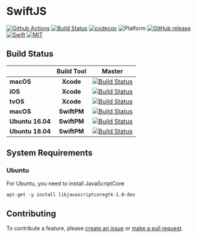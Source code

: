 # SwiftJS

[![Github Actions](https://github.com/SusanDoggie/SwiftJS/workflows/Builder/badge.svg)](https://github.com/SusanDoggie/SwiftJS/actions)
[![Build Status](https://travis-ci.com/SusanDoggie/SwiftJS.svg?branch=master)](https://travis-ci.com/SusanDoggie/SwiftJS)
[![codecov](https://codecov.io/gh/SusanDoggie/SwiftJS/branch/master/graph/badge.svg)](https://codecov.io/gh/SusanDoggie/SwiftJS)
![Platform](https://img.shields.io/badge/platform-macOS%20%7C%20iOS%20%7C%20Linux-lightgrey.svg?style=flat)
[![GitHub release](https://img.shields.io/github/release/SusanDoggie/SwiftJS.svg)](https://github.com/SusanDoggie/SwiftJS/releases)
[![Swift](https://img.shields.io/badge/swift-5.1-orange.svg?style=flat)](https://swift.org)
[![MIT](https://img.shields.io/badge/license-MIT-blue.svg?style=flat)](LICENSE)

## Build Status

| | **Build Tool** | **Master** |
|---|:---:|:---:|
| **macOS**        | **Xcode** | [![Build Status](https://travis-matrix-badges.herokuapp.com/repos/SusanDoggie/SwiftJS/branches/master/1)](https://travis-ci.com/SusanDoggie/SwiftJS)|
| **iOS**        | **Xcode** | [![Build Status](https://travis-matrix-badges.herokuapp.com/repos/SusanDoggie/SwiftJS/branches/master/2)](https://travis-ci.com/SusanDoggie/SwiftJS)|
| **tvOS**        | **Xcode** | [![Build Status](https://travis-matrix-badges.herokuapp.com/repos/SusanDoggie/SwiftJS/branches/master/3)](https://travis-ci.com/SusanDoggie/SwiftJS)|
| **macOS**        | **SwiftPM** | [![Build Status](https://travis-matrix-badges.herokuapp.com/repos/SusanDoggie/SwiftJS/branches/master/4)](https://travis-ci.com/SusanDoggie/SwiftJS)|
| **Ubuntu 16.04** | **SwiftPM** | [![Build Status](https://travis-matrix-badges.herokuapp.com/repos/SusanDoggie/SwiftJS/branches/master/5)](https://travis-ci.com/SusanDoggie/SwiftJS)|
| **Ubuntu 18.04** | **SwiftPM** | [![Build Status](https://travis-matrix-badges.herokuapp.com/repos/SusanDoggie/SwiftJS/branches/master/6)](https://travis-ci.com/SusanDoggie/SwiftJS)|

## System Requirements

### Ubuntu

For Ubuntu, you need to install JavaScriptCore

    apt-get -y install libjavascriptcoregtk-1.0-dev

## Contributing

To contribute a feature, please [create an issue](https://github.com/SusanDoggie/SwiftJS/issues/new) or [make a pull request](https://github.com/SusanDoggie/SwiftJS/compare).
